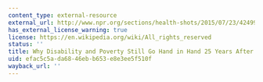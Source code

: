 ```yaml
---
content_type: external-resource
external_url: http://www.npr.org/sections/health-shots/2015/07/23/424990474/why-disability-and-poverty-still-go-hand-in-hand-25-years-after-landmark-law
has_external_license_warning: true
license: https://en.wikipedia.org/wiki/All_rights_reserved
status: ''
title: Why Disability and Poverty Still Go Hand in Hand 25 Years After Landmark Law
uid: efac5c5a-da68-46eb-b653-e8e3ee5f510f
wayback_url: ''
---
```

